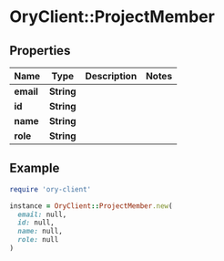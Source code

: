 # OryClient::ProjectMember

## Properties

| Name | Type | Description | Notes |
| ---- | ---- | ----------- | ----- |
| **email** | **String** |  |  |
| **id** | **String** |  |  |
| **name** | **String** |  |  |
| **role** | **String** |  |  |

## Example

```ruby
require 'ory-client'

instance = OryClient::ProjectMember.new(
  email: null,
  id: null,
  name: null,
  role: null
)
```

